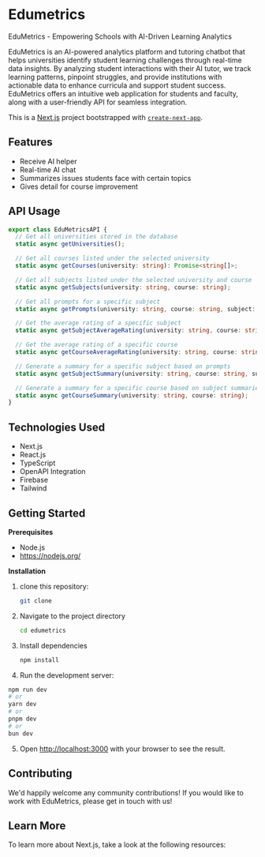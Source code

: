 # Edumetrics

EduMetrics - Empowering Schools with AI-Driven Learning Analytics

EduMetrics is an AI-powered analytics platform and tutoring chatbot that helps universities identify student learning challenges through real-time data insights. By analyzing student interactions with their AI tutor, we track learning patterns, pinpoint struggles, and provide institutions with actionable data to enhance curricula and support student success. EduMetrics offers an intuitive web application for students and faculty, along with a user-friendly API for seamless integration.


This is a [Next.js](https://nextjs.org) project bootstrapped with [`create-next-app`](https://nextjs.org/docs/app/api-reference/cli/create-next-app).

## Features
- Receive AI helper
- Real-time AI chat
- Summarizes issues students face with certain topics
- Gives detail for course improvement

## API Usage
```ts
export class EduMetricsAPI {
  // Get all universities stored in the database
  static async getUniversities();

  // Get all courses listed under the selected university
  static async getCourses(university: string): Promise<string[]>;

  // Get all subjects listed under the selected university and course
  static async getSubjects(university: string, course: string);

  // Get all prompts for a specific subject
  static async getPrompts(university: string, course: string, subject: string);

  // Get the average rating of a specific subject
  static async getSubjectAverageRating(university: string, course: string, subject: string);

  // Get the average rating of a specific course
  static async getCourseAverageRating(university: string, course: string);

  // Generate a summary for a specific subject based on prompts
  static async getSubjectSummary(university: string, course: string, subject: string);

  // Generate a summary for a specific course based on subject summaries
  static async getCourseSummary(university: string, course: string);
}
```

## Technologies Used
- Next.js
- React.js
- TypeScript
- OpenAPI Integration
- Firebase
- Tailwind

## Getting Started

**Prerequisites**
- Node.js
- https://nodejs.org/


**Installation**
1. clone this repository:

   ```bash
   git clone
   ```
2. Navigate to the project directory

    ```bash
   cd edumetrics
    ```
3. Install dependencies

    ```bash
   npm install
    ```
4. Run the development server:

```bash
npm run dev
# or
yarn dev
# or
pnpm dev
# or
bun dev
```
5. Open [http://localhost:3000](http://localhost:3000) with your browser to see the result.

## Contributing

We'd happily welcome any community contributions! If you would like to work with EduMetrics, please get in touch with us!

## Learn More

To learn more about Next.js, take a look at the following resources:



